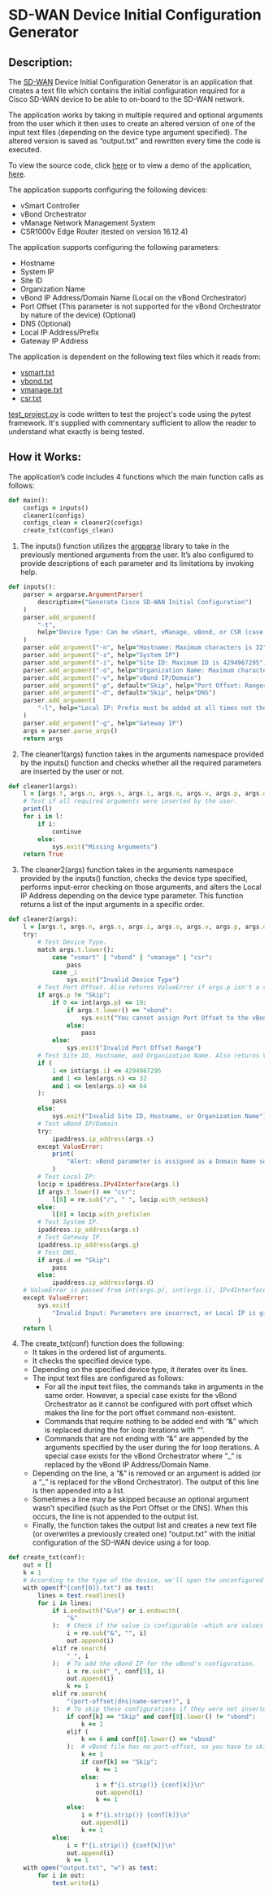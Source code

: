 # SD-WAN Device Initial Configuration Generator

## Description:

The [SD-WAN](https://www.cisco.com/c/en_ph/solutions/enterprise-networks/sd-wan/index.html) Device Initial Configuration Generator is an application that creates a text file which contains the initial configuration required for a Cisco SD-WAN device to be able to on-board to the SD-WAN network.

The application works by taking in multiple required and optional arguments from the user which it then uses to create an altered version of one of the input text files (depending on the device type argument specified). The altered version is saved as “output.txt” and rewritten every time the code is executed.

To view the source code, click [here](https://github.com/xMoAlaa7/SD-WAN-Initial-Configuration-Generator/blob/2de1cc55c4fdd676b7a6ef6710a24c0cf566f711/project.py) or to view a demo of the application, [here](https://youtu.be/YAkpe-EeDdY).

The application supports configuring the following devices:
- vSmart Controller
- vBond Orchestrator
- vManage Network Management System
- CSR1000v Edge Router (tested on version 16.12.4)

The application supports configuring the following parameters:
- Hostname
- System IP
- Site ID
- Organization Name
- vBond IP Address/Domain Name (Local on the vBond Orchestrator)
- Port Offset (This parameter is not supported for the vBond Orchestrator by nature of the device) (Optional)
- DNS (Optional)
- Local IP Address/Prefix
- Gateway IP Address

The application is dependent on the following text files which it reads from:
- [vsmart.txt](https://github.com/xMoAlaa7/SD-WAN-Initial-Configuration-Generator/blob/2de1cc55c4fdd676b7a6ef6710a24c0cf566f711/vsmart.txt)
- [vbond.txt](https://github.com/xMoAlaa7/SD-WAN-Initial-Configuration-Generator/blob/2de1cc55c4fdd676b7a6ef6710a24c0cf566f711/vbond.txt)
- [vmanage.txt](https://github.com/xMoAlaa7/SD-WAN-Initial-Configuration-Generator/blob/2de1cc55c4fdd676b7a6ef6710a24c0cf566f711/vmanage.txt)
- [csr.txt](https://github.com/xMoAlaa7/SD-WAN-Initial-Configuration-Generator/blob/2de1cc55c4fdd676b7a6ef6710a24c0cf566f711/csr.txt)

[test_project.py](https://github.com/xMoAlaa7/SD-WAN-Initial-Configuration-Generator/blob/2de1cc55c4fdd676b7a6ef6710a24c0cf566f711/test_project.py) is code written to test the project's code using the pytest framework. It's supplied with commentary sufficient to allow the reader to understand what exactly is being tested.

## How it Works:

The application’s code includes 4 functions which the main function calls as follows:

```ruby
def main():
    configs = inputs()
    cleaner1(configs)
    configs_clean = cleaner2(configs)
    create_txt(configs_clean)
```

1.	The inputs() function utilizes the [argparse](https://docs.python.org/3/library/argparse.html) library to take in the previously mentioned arguments from the user. It’s also configured to provide descriptions of each parameter and its limitations by invoking help.

```ruby
def inputs():
    parser = argparse.ArgumentParser(
        description=("Generate Cisco SD-WAN Initial Configuration")
    )
    parser.add_argument(
        "-t",
        help="Device Type: Can be vSmart, vManage, vBond, or CSR (case insensitive)",
    )
    parser.add_argument("-n", help="Hostname: Maximum characters is 32")
    parser.add_argument("-s", help="System IP")
    parser.add_argument("-i", help="Site ID: Maximum ID is 4294967295")
    parser.add_argument("-o", help="Organization Name: Maximum characters is 64")
    parser.add_argument("-v", help="vBond IP/Domain")
    parser.add_argument("-p", default="Skip", help="Port Offset: Ranges from 0 to 19")
    parser.add_argument("-d", default="Skip", help="DNS")
    parser.add_argument(
        "-l", help="Local IP: Prefix must be added at all times not the subnet mask."
    )
    parser.add_argument("-g", help="Gateway IP")
    args = parser.parse_args()
    return args
```

2.	The cleaner1(args) function takes in the arguments namespace provided by the inputs() function and checks whether all the required parameters are inserted by the user or not.

```ruby
def cleaner1(args):
    l = [args.t, args.n, args.s, args.i, args.o, args.v, args.p, args.d, args.l, args.g]
    # Test if all required arguments were inserted by the user.
    print(l)
    for i in l:
        if i:
            continue
        else:
            sys.exit("Missing Arguments")
    return True
```

3.	The cleaner2(args) function takes in the arguments namespace provided by the inputs() function, checks the device type specified, performs input-error checking on those arguments, and alters the Local IP Address depending on the device type parameter. This function returns a list of the input arguments in a specific order.

```ruby
def cleaner2(args):
    l = [args.t, args.n, args.s, args.i, args.o, args.v, args.p, args.d, args.l, args.g]
    try:
        # Test Device Type.
        match args.t.lower():
            case "vsmart" | "vbond" | "vmanage" | "csr":
                pass
            case _:
                sys.exit("Invalid Device Type")
        # Test Port Offset. Also returns ValueError if args.p isn't a string that is an integer.
        if args.p != "Skip":
            if 0 <= int(args.p) <= 19:
                if args.t.lower() == "vbond":
                    sys.exit("You cannot assign Port Offset to the vBond.")
                else:
                    pass
            else:
                sys.exit("Invalid Port Offset Range")
        # Test Site ID, Hostname, and Organization Name. Also returns ValueError if args.i isn't a string that is an integer.
        if (
            1 <= int(args.i) <= 4294967295
            and 1 <= len(args.n) <= 32
            and 1 <= len(args.o) <= 64
        ):
            pass
        else:
            sys.exit("Invalid Site ID, Hostname, or Organization Name")
        # Test vBond IP/Domain
        try:
            ipaddress.ip_address(args.v)
        except ValueError:
            print(
                "Alert: vBond parameter is assigned as a Domain Name so make sure it's correct. If you assigned an IP address and this message appears, the IP Address is incorrect."
            )
        # Test Local IP:
        locip = ipaddress.IPv4Interface(args.l)
        if args.t.lower() == "csr":
            l[8] = re.sub("/", " ", locip.with_netmask)
        else:
            l[8] = locip.with_prefixlen
        # Test System IP.
        ipaddress.ip_address(args.s)
        # Test Gateway IP.
        ipaddress.ip_address(args.g)
        # Test DNS.
        if args.d == "Skip":
            pass
        else:
            ipaddress.ip_address(args.d)
    # ValueError is passed from int(args.p), int(args.i), IPv4Interface() object, and ip_address() functions.
    except ValueError:
        sys.exit(
            "Invalid Input: Parameters are incorrect, or Local IP is given a Subnet Mask instead of a Prefix or an out of range Prefix."
        )
    return l
```

4.	The create_txt(conf) function does the following:
    - It takes in the ordered list of arguments.
    - It checks the specified device type.
    - Depending on the specified device type, it iterates over its lines.
    - The input text files are configured as follows:
        - For all the input text files, the commands take in arguments in the same order. However, a special case exists for the vBond Orchestrator as it cannot be configured with port offset which makes the line for the port offset command non-existent.
        - Commands that require nothing to be added end with “&” which is replaced during the for loop iterations with “”.
        - Commands that are not ending with “&” are appended by the arguments specified by the user during the for loop iterations. A special case exists for the vBond Orchestrator where “_” is replaced by the vBond IP Address/Domain Name.
    - Depending on the line, a “&” is removed or an argument is added (or a “_” is replaced for the vBond Orchestrator). The output of this line is then appended into a list.
    - Sometimes a line may be skipped because an optional argument wasn’t specified (such as the Port Offset or the DNS). When this occurs, the line is not appended to the output list.
    - Finally, the function takes the output list and creates a new text file (or overwrites a previously created one) “output.txt” with the initial configuration of the SD-WAN device using a for loop.

```ruby
def create_txt(conf):
    out = []
    k = 1
    # According to the type of the device, we'll open the unconfigured text file, configure each line in it and write onto a new text file.
    with open(f"{conf[0]}.txt") as test:
        lines = test.readlines()
        for i in lines:
            if i.endswith("&\n") or i.endswith(
                "&"
            ):  # Check if the value is configurable -which are values ending with &-, if so, remove the &.
                i = re.sub("&", "", i)
                out.append(i)
            elif re.search(
                "_", i
            ):  # To add the vBond IP for the vBond's configuration.
                i = re.sub("_", conf[5], i)
                out.append(i)
                k += 1
            elif re.search(
                "(port-offset|dns|name-server)", i
            ):  # To skip these configurations if they were not inserted by the user.
                if conf[k] == "Skip" and conf[0].lower() != "vbond":
                    k += 1
                elif (
                    k == 6 and conf[0].lower() == "vbond"
                ):  # vBond file has no port-offset, so you have to skip the "Skip" value of the port-offset in the arguments list.
                    k += 1
                    if conf[k] == "Skip":
                        k += 1
                    else:
                        i = f"{i.strip()} {conf[k]}\n"
                        out.append(i)
                        k += 1
                else:
                    i = f"{i.strip()} {conf[k]}\n"
                    out.append(i)
                    k += 1
            else:
                i = f"{i.strip()} {conf[k]}\n"
                out.append(i)
                k += 1
    with open("output.txt", "w") as test:
        for i in out:
            test.write(i)
```
